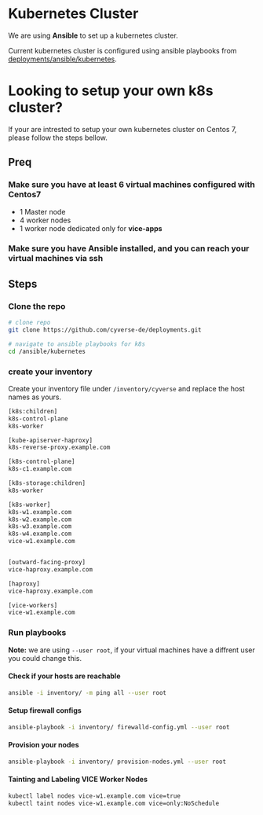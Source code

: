 # Kubernetes Cluster 

We are using **Ansible** to set up a kubernetes cluster.

Current kubernetes cluster is configured using ansible playbooks from [deployments/ansible/kubernetes](https://github.com/cyverse-de/deployments/tree/main/ansible/kubernetes).

# Looking to setup your own k8s cluster?

If your are intrested to setup your own kubernetes cluster on Centos 7, please follow the steps bellow.

## Preq

### Make sure you have at least **6** virtual machines configured with Centos7

* 1 Master node
* 4 worker nodes
* 1 worker node dedicated only for **vice-apps**

### Make sure you have Ansible installed, and you can reach your virtual machines via ssh

## Steps

### Clone the repo

```bash
# clone repo
git clone https://github.com/cyverse-de/deployments.git

# navigate to ansible playbooks for k8s
cd /ansible/kubernetes

```

### create your inventory

Create your inventory file under `/inventory/cyverse` and replace the host names as yours.
```bash
[k8s:children]
k8s-control-plane
k8s-worker

[kube-apiserver-haproxy]
k8s-reverse-proxy.example.com

[k8s-control-plane]
k8s-c1.example.com

[k8s-storage:children]
k8s-worker

[k8s-worker]
k8s-w1.example.com
k8s-w2.example.com
k8s-w3.example.com
k8s-w4.example.com
vice-w1.example.com


[outward-facing-proxy]
vice-haproxy.example.com

[haproxy]
vice-haproxy.example.com

[vice-workers]
vice-w1.example.com
```

### Run playbooks
**Note:** we are using `--user root`, if your virtual machines have a diffrent user you could change this.

#### Check if your hosts are reachable

```bash
ansible -i inventory/ -m ping all --user root
```

#### Setup firewall configs

```bash
ansible-playbook -i inventory/ firewalld-config.yml --user root
```

#### Provision your nodes

```bash
ansible-playbook -i inventory/ provision-nodes.yml --user root
```

#### Tainting and Labeling VICE Worker Nodes

```bash
kubectl label nodes vice-w1.example.com vice=true
kubectl taint nodes vice-w1.example.com vice=only:NoSchedule
```
